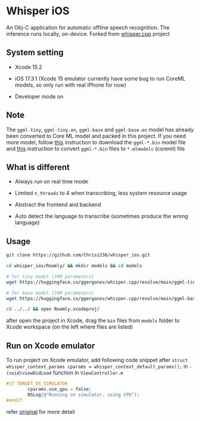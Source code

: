 # Whisper iOS

An Obj-C application for automatic offline speech recognition.
The inference runs locally, on-device. Forked from [whisper.cpp](https://github.com/ggerganov/whisper.cpp) project

## System setting

- Xcode 15.2 

- iOS 17.3.1 (Xcode 15 emulator currently have some bug to run CoreML models, so only run with real iPhone for now)

- Developer mode on

## Note

The `ggml-tiny`, `ggml-tiny.en`, `ggml-base` and `ggml-base.en` model has already been converted to Core ML model and packed in this project.
If you need more model, follow [this](https://github.com/ggerganov/whisper.cpp/tree/master/models#1-use-download-ggml-modelsh-to-download-pre-converted-models) 
instruction to download the `ggml-*.bin` model file and [this](https://github.com/ggerganov/whisper.cpp/blob/master/README.md#core-ml-support) 
instruction to convert `ggml-*.bin` files to `*.mlmodelc` (coreml) file

## What is different

- Always run on real time mode

- Limited `n_threads` to 4 when transcribing, less system resource usage

- Abstract the frontend and backend

- Auto detect the language to transcribe (sometimes produce the wrong language)

## Usage

```bash
git clone https://github.com/Chrisz236/whisper_ios.git

cd whisper_ios/Roamly/ && mkdir models && cd models

# for tiny model (39M parameters) 
wget https://huggingface.co/ggerganov/whisper.cpp/resolve/main/ggml-tiny.bin

# for base model (74M parameters)
wget https://huggingface.co/ggerganov/whisper.cpp/resolve/main/ggml-base.bin

cd ../../ && open Roamly.xcodeproj/

```

after open the project in Xcode, drag the `bin` files from `models` folder to Xcode workspace (on the left where files are listed)

## Run on Xcode emulator

To run project on Xcode emulator, add following code snippet after `struct whisper_context_params cparams = whisper_context_default_params();` in `- (void)viewDidLoad` function in `ViewController.m`

```objective-c
#if TARGET_OS_SIMULATOR
        cparams.use_gpu = false;
        NSLog(@"Running on simulator, using CPU");
#endif
```

refer [original](https://github.com/ggerganov/whisper.cpp/blob/master/examples/whisper.objc/whisper.objc/ViewController.m) for more detail